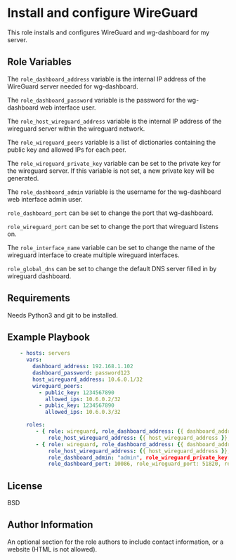 Install and configure WireGuard
=========

This role installs and configures WireGuard and wg-dashboard for my server.

Role Variables
--------------

The ```role_dashboard_address``` variable is the internal IP address of the WireGuard server needed for wg-dashboard.

The ```role_dashboard_password``` variable is the password for the wg-dashboard web interface user.

The ```role_host_wireguard_address``` variable is the internal IP address of the wireguard server within the wireguard network.

The ```role_wireguard_peers``` variable is a list of dictionaries containing the public key and allowed IPs for each peer.

The ```role_wireguard_private_key``` variable can be set to the private key for the wireguard server. If this variable is not set, a new private key will be generated.

The ```role_dashboard_admin``` variable is the username for the wg-dashboard web interface admin user.

```role_dashboard_port``` can be set to change the port that wg-dashboard.

```role_wireguard_port``` can be set to change the port that wireguard listens on.

The ```role_interface_name``` variable can be set to change the name of the wireguard interface to create multiple wireguard interfaces.

```role_global_dns``` can be set to change the default DNS server filled in by wireguard dashboard.

Requirements
----------------

Needs Python3 and git to be installed.

Example Playbook
----------------

```yaml
    - hosts: servers
      vars:
        dashboard_address: 192.168.1.102
        dashboard_password: password123
        host_wireguard_address: 10.6.0.1/32
        wireguard_peers:
          - public_key: 1234567890
            allowed_ips: 10.6.0.2/32
          - public_key: 1234567890
            allowed_ips: 10.6.0.3/32

      roles:
         - { role: wireguard, role_dashboard_address: {{ dashboard_address }}, role_dashboard_password: {{ dashboard_password }},
             role_host_wireguard_address: {{ host_wireguard_address }}, role_wireguard_peers: {{ wireguard_peers }} }
         - { role: wireguard, role_dashboard_address: {{ dashboard_address }}, role_dashboard_password: {{ dashboard_password }},
             role_host_wireguard_address: {{ host_wireguard_address }}, role_wireguard_peers: {{ wireguard_peers }},
             role_dashboard_admin: "admin", role_wireguard_private_key: {{ wireguard_private_key }},
             role_dashboard_port: 10086, role_wireguard_port: 51820, role_interface_name: wg0, role_global_dns: 1.1.1.1 }
```

License
-------

BSD

Author Information
------------------

An optional section for the role authors to include contact information, or a website (HTML is not allowed).
